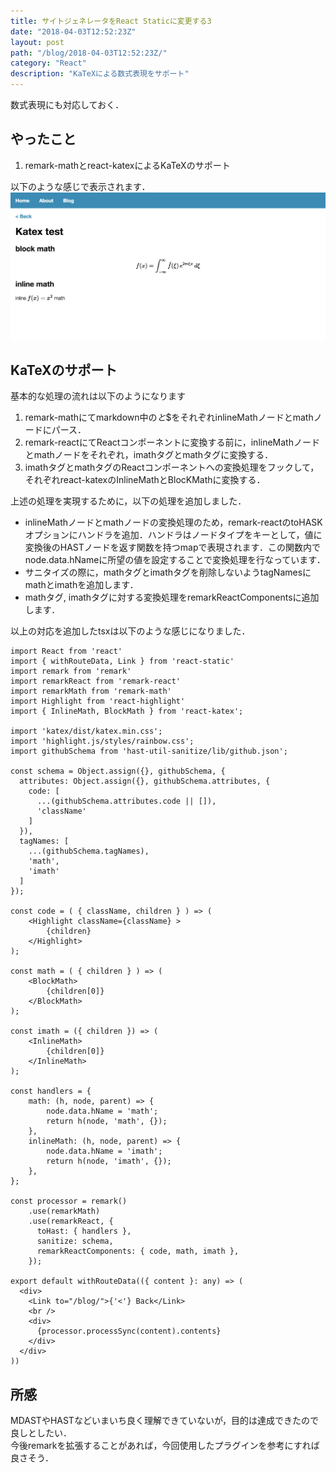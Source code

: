 ```yaml
---
title: サイトジェネレータをReact Staticに変更する3
date: "2018-04-03T12:52:23Z"
layout: post
path: "/blog/2018-04-03T12:52:23Z/"
category: "React"
description: "KaTeXによる数式表現をサポート"
---
```

数式表現にも対応しておく．

## やったこと

1. remark-mathとreact-katexによるKaTeXのサポート

以下のような感じで表示されます．
![KaTeX support](./sc.png)

## KaTeXのサポート
基本的な処理の流れは以下のようになります

1. remark-mathにてmarkdown中の$と$$をそれぞれinlineMathノードとmathノードにパース．
1. remark-reactにてReactコンポーネントに変換する前に，inlineMathノードとmathノードをそれぞれ，imathタグとmathタグに変換する．
1. imathタグとmathタグのReactコンポーネントへの変換処理をフックして，それぞれreact-katexのInlineMathとBlocKMathに変換する．

上述の処理を実現するために，以下の処理を追加しました．

* inlineMathノードとmathノードの変換処理のため，remark-reactのtoHASKオプションにハンドラを追加．ハンドラはノードタイプをキーとして，値に変換後のHASTノードを返す関数を持つmapで表現されます．この関数内でnode.data.hNameに所望の値を設定することで変換処理を行なっています．
* サニタイズの際に，mathタグとimathタグを削除しないようtagNamesにmathとimathを追加します．
* mathタグ, imathタグに対する変換処理をremarkReactComponentsに追加します．

以上の対応を追加したtsxは以下のような感じになりました．
```tsx
import React from 'react'
import { withRouteData, Link } from 'react-static'
import remark from 'remark'
import remarkReact from 'remark-react'
import remarkMath from 'remark-math'
import Highlight from 'react-highlight'
import { InlineMath, BlockMath } from 'react-katex';

import 'katex/dist/katex.min.css';
import 'highlight.js/styles/rainbow.css';
import githubSchema from 'hast-util-sanitize/lib/github.json';

const schema = Object.assign({}, githubSchema, {
  attributes: Object.assign({}, githubSchema.attributes, {
    code: [
      ...(githubSchema.attributes.code || []),
      'className'
    ]
  }),
  tagNames: [
    ...(githubSchema.tagNames),
    'math',
    'imath'
  ]
});

const code = ( { className, children } ) => (
    <Highlight className={className} >
        {children}
    </Highlight>
);

const math = ( { children } ) => (
    <BlockMath>
        {children[0]}
    </BlockMath>
);

const imath = ({ children }) => (
    <InlineMath>
        {children[0]}
    </InlineMath>
);

const handlers = {
    math: (h, node, parent) => {
        node.data.hName = 'math';
        return h(node, 'math', {});
    },
    inlineMath: (h, node, parent) => {
        node.data.hName = 'imath';
        return h(node, 'imath', {});
    },
};

const processor = remark()
    .use(remarkMath)
    .use(remarkReact, {
      toHast: { handlers },
      sanitize: schema,
      remarkReactComponents: { code, math, imath },
    });

export default withRouteData(({ content }: any) => (
  <div>
    <Link to="/blog/">{'<'} Back</Link>
    <br />
    <div>
      {processor.processSync(content).contents}
    </div>
  </div>
))
```

## 所感
MDASTやHASTなどいまいち良く理解できていないが，目的は達成できたので良しとしたい．  
今後remarkを拡張することがあれば，今回使用したプラグインを参考にすれば良さそう．
